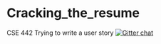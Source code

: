 # Cracking_the_resume
CSE 442 
Trying to write a user story
[![Gitter chat](https://badges.gitter.im/gitterHQ/gitter.png)](https://gitter.im/gitterHQ/gitter)
